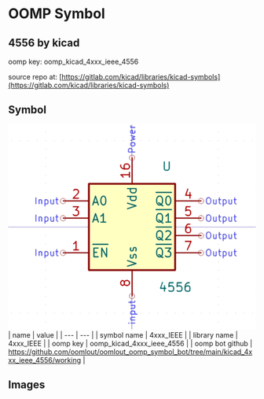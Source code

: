 # OOMP Symbol  
## 4556  by kicad  
  
oomp key: oomp_kicad_4xxx_ieee_4556  
  
source repo at: [https://gitlab.com/kicad/libraries/kicad-symbols](https://gitlab.com/kicad/libraries/kicad-symbols)  
## Symbol  
  
[![working.png](working_600.png)](working.png)  
| name | value | 
| --- | --- | 
| symbol name | 4xxx_IEEE | 
| library name | 4xxx_IEEE | 
| oomp key | oomp_kicad_4xxx_ieee_4556 | 
| oomp bot github | https://github.com/oomlout/oomlout_oomp_symbol_bot/tree/main/kicad_4xxx_ieee_4556/working | 
## Images  
